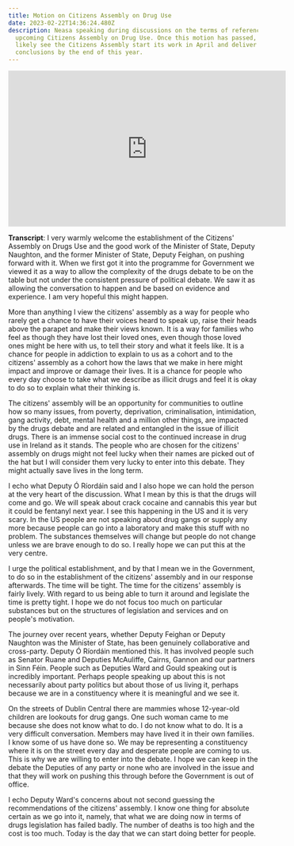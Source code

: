 ```yaml
---
title: Motion on Citizens Assembly on Drug Use
date: 2023-02-22T14:36:24.480Z
description: Neasa speaking during discussions on the terms of reference for the
  upcoming Citizens Assembly on Drug Use. Once this motion has passed, we will
  likely see the Citizens Assembly start its work in April and deliver its
  conclusions by the end of this year.
---
```

<iframe width="560" height="315" src="https://www.youtube.com/embed/hDS9YVwLoOk" title="YouTube video player" frameborder="0" allow="accelerometer; autoplay; clipboard-write; encrypted-media; gyroscope; picture-in-picture; web-share" allowfullscreen></iframe>

**Transcript**: I very warmly welcome the establishment of the Citizens' Assembly on Drugs Use and the good work of the Minister of State, Deputy Naughton, and the former Minister of State, Deputy Feighan, on pushing forward with it.  When we first got it into the programme for Government we viewed it as a way to allow the complexity of the drugs debate to be on the table but not under the consistent pressure of political debate. We saw it as allowing the conversation to happen and be based on evidence and experience.  I am very hopeful this might happen.

More than anything I view the citizens' assembly as a way for people who rarely get a chance to have their voices heard to speak up, raise their heads above the parapet and make their views known. It is a way for families who feel as though they have lost their loved ones, even though those loved ones might be here with us, to tell their story and what it feels like. It is a chance for people in addiction to explain to us as a cohort and to the citizens' assembly as a cohort how the laws that we make in here might impact and improve or damage their lives.  It is a chance for people who every day choose to take what we describe as illicit drugs and feel it is okay to do so to explain what their thinking is.


The citizens' assembly will be an opportunity for communities to outline how so many issues, from poverty, deprivation, criminalisation, intimidation, gang activity, debt, mental health and a million other things, are impacted by the drugs debate and are related and entangled in the issue of illicit drugs. There is an immense social cost to the continued increase in drug use in Ireland as it stands. The people who are chosen for the citizens' assembly on drugs might not feel lucky when their names are picked out of the hat but I will consider them very lucky to enter into this debate.  They might actually save lives in the long term.


I echo what Deputy Ó Ríordáin said and I also hope we can hold the person at the very heart of the discussion.  What I mean by this is that the drugs will come and go. We will speak about crack cocaine and cannabis this year but it could be fentanyl next year. I see this happening in the US and it is very scary. In the US people are not speaking about drug gangs or supply any more because people can go into a laboratory and make this stuff with no problem. The substances themselves will change but people do not change unless we are brave enough to do so.  I really hope we can put this at the very centre.

I urge the political establishment, and by that I mean we in the Government, to do so in the establishment of the citizens' assembly and in our response afterwards. The time will be tight. The time for the citizens' assembly is fairly lively. With regard to us being able to turn it around and legislate the time is pretty tight. I hope we do not focus too much on particular substances but on the structures of legislation and services and on people's motivation.


The journey over recent years, whether Deputy Feighan or Deputy Naughton was the Minister of State, has been genuinely collaborative and cross-party. Deputy Ó Ríordáin mentioned this. It has involved people such as Senator Ruane and Deputies McAuliffe, Cairns, Gannon and our partners in Sinn Féin. People such as Deputies Ward and Gould speaking out is incredibly important. Perhaps people speaking up about this is not necessarily about party politics but about those of us living it, perhaps because we are in a constituency where it is meaningful and we see it. 

On the streets of Dublin Central there are mammies whose 12-year-old children are lookouts for drug gangs.  One such woman came to me because she does not know what to do. I do not know what to do. It is a very difficult conversation. Members may have lived it in their own families. I know some of us have done so. We may be representing a constituency where it is on the street every day and desperate people are coming to us. This is why we are willing to enter into the debate. I hope we can keep in the debate the Deputies of any party or none who are involved in the issue and that they will work on pushing this through before the Government is out of office.


I echo Deputy Ward's concerns about not second guessing the recommendations of the citizens' assembly. I know one thing for absolute certain as we go into it, namely, that what we are doing now in terms of drugs legislation has failed badly. The number of deaths is too high and the cost is too much. Today is the day that we can start doing better for people.